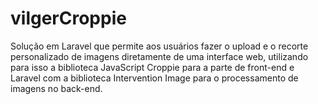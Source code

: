 # vilgerCroppie
Solução em Laravel que permite aos usuários fazer o upload e o recorte personalizado de imagens diretamente de uma interface web, utilizando para isso a biblioteca JavaScript Croppie para a parte de front-end e Laravel com a biblioteca Intervention Image para o processamento de imagens no back-end.
